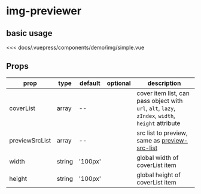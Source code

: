 # img-previewer

## basic usage

<<< docs/.vuepress/components/demo/img/simple.vue

## Props

| prop           | type   | default | optional | description                                                                                                  |
| -------------- | ------ | ------- | -------- | ------------------------------------------------------------------------------------------------------------ |
| coverList      | array  | --      |          | cover item list, can pass object with `url`, `alt`, `lazy`, `zIndex`, `width`, `height` attribute            |
| previewSrcList | array  | --      |          | src list to preview, same as [preview-src-list](https://element.eleme.cn/#/zh-CN/component/image#attributes) |
| width          | string | '100px' |          | global width of coverList item                                                                               |
| height         | string | '100px' |          | global height of coverList item                                                                              |
